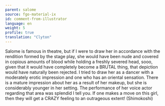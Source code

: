 ```yaml
---
parent: salome
source: fgo-material-ix
id: comment-from-illustrator
language: en
weight: 5
profile: true
translation: "Clyton"
---
```


Salome is famous in theatre, but if I were to draw her in accordance with the rendition formed by the stage play, she would have been nude and covered in copious amounts of blood while holding a freshly severed head, sooo, given that it would have completely become a BRUTAL thing, that depiction would have naturally been rejected. I tried to draw her as a dancer with a moderately erotic impression and one who has an oriental sensation. There is a mature impression about her as a result of her makeup, but she is considerably younger in her setting. The performance of her voice actor regarding that area was splendid I tell you. If one makes a move on this girl, then they will get a CRAZY feeling to an outrageous extent! (Shimokoshi)
